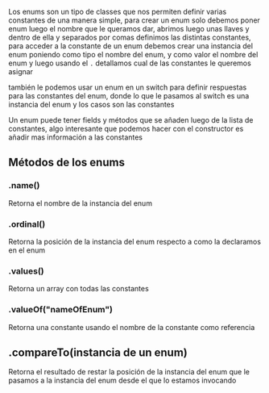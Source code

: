 Los enums son un tipo de classes que nos permiten definir varias constantes de una manera simple, para crear un enum solo debemos poner enum luego el nombre que le queramos dar, abrimos luego 
unas llaves y dentro de ella y separados por comas definimos las distintas constantes, para acceder a la constante de un enum debemos crear una instancia del enum poniendo como tipo el nombre del
enum, y como valor el nombre del enum y luego usando el `.` detallamos cual de las constantes le queremos asignar

también le podemos usar un enum en un switch para definir respuestas para las constantes del enum, donde lo que le pasamos al switch es una instancia del enum y los casos son las constantes 

Un enum puede tener fields y métodos que se añaden luego de la lista de constantes, algo interesante que podemos hacer con el constructor es añadir mas información a las constantes 

## Métodos de los enums

### .name()

Retorna el nombre de la instancia del enum

### .ordinal()

Retorna la posición de la instancia del enum respecto a como la declaramos en el enum

### .values()

Retorna un array con todas las constantes

### .valueOf("nameOfEnum")

Retorna una constante usando el nombre de la constante como referencia 

## .compareTo(instancia de un enum)

Retorna el resultado de restar la posición de la instancia del enum que le pasamos a la instancia del enum desde el que lo estamos invocando 
